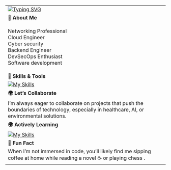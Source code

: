 <table>
    <tr>
        <td colspan="2">
            <a href="https://github.com/yourusername" target="_blank">
                <img src="https://readme-typing-svg.herokuapp.com?font=Fira+Code&weight=500&size=25&pause=1000&color=F75459&center=false&vCenter=true&width=435&lines=Judy.G!;Networking+%26+Cloud+Engineer" alt="Typing SVG" />
            </a>
        </td>
    </tr>
    <tr>
        <td colspan="2"><strong>🚀 About Me</strong></td>
    </tr>
    <tr>
        <td>
       <p>
    Networking Professional <br>
   Cloud Engineer<br>
   Cyber security <br>
    Backend Engineer<br>
    DevSecOps Enthusiast<br>
    Software development
      </p>
        </td>
           </tr>
    <tr>
        <td colspan="1"><strong>🔧 Skills & Tools</strong></td>
    </tr>
    <tr>
        <td colspan="1">
            <a href="https://skillicons.dev/icons?i=aws,jenkins,php,python,bash,fastapi,postman,linux,terraform,ansible,docker,dynamodb,kubernetes,git,&perline=3" target="_blank">
                <img src="https://skillicons.dev/icons?i=aws,jenkins,php,python,bash,fastapi,postman,linux,terraform,ansible,docker,dynamodb,kubernetes,git,&perline=5" alt="My Skills" />
            </a>
        </td>
    </tr>
    <tr>
        <td colspan="1"><strong>🌍 Let’s Collaborate</strong></td>
    </tr>
    <tr>
        <td colspan="2">
           I’m always eager to collaborate on projects that push the boundaries of technology, especially in healthcare, AI, or environmental solutions.
        </td>
    </tr>
    <tr>
          <tr>
        <td colspan="1"><strong>🌍 Actively Learning</strong></td>
    </tr>
    <tr>
        <td colspan="2">
            <a href="https://skillicons.dev" target="_blank">
                <img src="https://skillicons.dev/icons?i=fastapi,laravel,golang,&theme=dark" alt="My Skills" />
            </a>
        </td>
    </tr>
    <tr>
        <td colspan="1"><strong>💬 Fun Fact</strong></td>
    </tr>
    <tr>
        <td colspan="2">
            When I’m not immersed in code, you’ll likely find me sipping coffee at home while reading a novel ☕ or playing chess .
        </td>
    </tr>
</table>
